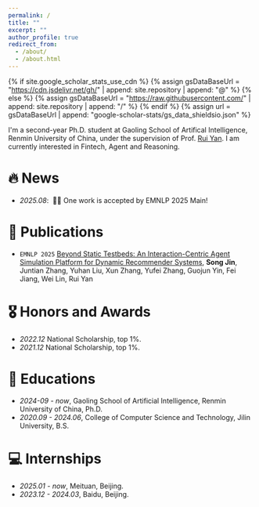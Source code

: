 ```yaml
---
permalink: /
title: ""
excerpt: ""
author_profile: true
redirect_from: 
  - /about/
  - /about.html
---
```


{% if site.google_scholar_stats_use_cdn %}
{% assign gsDataBaseUrl = "https://cdn.jsdelivr.net/gh/" | append: site.repository | append: "@" %}
{% else %}
{% assign gsDataBaseUrl = "https://raw.githubusercontent.com/" | append: site.repository | append: "/" %}
{% endif %}
{% assign url = gsDataBaseUrl | append: "google-scholar-stats/gs_data_shieldsio.json" %}

<span class='anchor' id='about-me'></span>

I'm a second-year Ph.D. student at Gaoling School of Artifical Intelligence, Renmin University of China, under the supervision of Prof. <a href="https://scholar.google.com/citations?user=eLw6g-UAAAAJ">Rui Yan</a>. I am currently interested in Fintech, Agent and Reasoning.


# 🔥 News
- *2025.08*: &nbsp;🎉🎉 One work is accepted by EMNLP 2025 Main!

# 📝 Publications 
- ``EMNLP 2025`` [Beyond Static Testbeds: An Interaction-Centric Agent Simulation Platform for Dynamic Recommender Systems](https://arxiv.org/abs/2505.16429), **Song Jin**, Juntian Zhang, Yuhan Liu, Xun Zhang, Yufei Zhang, Guojun Yin, Fei Jiang, Wei Lin, Rui Yan

<!-- # 📝 Publications 

<div class='paper-box'><div class='paper-box-image'><div><div class="badge">CVPR 2016</div><img src='images/500x300.png' alt="sym" width="100%"></div></div>
<div class='paper-box-text' markdown="1">

[Deep Residual Learning for Image Recognition](https://openaccess.thecvf.com/content_cvpr_2016/papers/He_Deep_Residual_Learning_CVPR_2016_paper.pdf)

**Kaiming He**, Xiangyu Zhang, Shaoqing Ren, Jian Sun

[**Project**](https://scholar.google.com/citations?view_op=view_citation&hl=zh-CN&user=DhtAFkwAAAAJ&citation_for_view=DhtAFkwAAAAJ:ALROH1vI_8AC) <strong><span class='show_paper_citations' data='DhtAFkwAAAAJ:ALROH1vI_8AC'></span></strong>
- Lorem ipsum dolor sit amet, consectetur adipiscing elit. Vivamus ornare aliquet ipsum, ac tempus justo dapibus sit amet. 
</div>
</div>

- [Lorem ipsum dolor sit amet, consectetur adipiscing elit. Vivamus ornare aliquet ipsum, ac tempus justo dapibus sit amet](https://github.com), A, B, C, **CVPR 2020** -->

# 🎖 Honors and Awards
- *2022.12* National Scholarship, top 1%.
- *2021.12* National Scholarship, top 1%.

# 📖 Educations
- *2024-09 - now*, Gaoling School of Artificial Intelligence, Renmin University of China, Ph.D.
- *2020.09 - 2024.06*, College of Computer Science and Technology, Jilin University, B.S.

<!-- # 💬 Invited Talks
- *2021.06*, Lorem ipsum dolor sit amet, consectetur adipiscing elit. Vivamus ornare aliquet ipsum, ac tempus justo dapibus sit amet. 
- *2021.03*, Lorem ipsum dolor sit amet, consectetur adipiscing elit. Vivamus ornare aliquet ipsum, ac tempus justo dapibus sit amet.  \| [\[video\]](https://github.com/) -->

# 💻 Internships
- *2025.01 - now*, Meituan, Beijing. 
- *2023.12 - 2024.03*, Baidu, Beijing.

# &nbsp;&nbsp;&nbsp;
<script type="text/javascript" id="clustrmaps" src="//clustrmaps.com/map_v2.js?d=29hIXgkmYwSDnTbNoex3hcJy3TESQ4-cpM21lTZR6zQ&cl=ffffff&w=a"></script>
